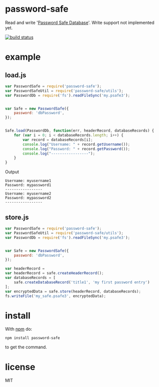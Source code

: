 # password-safe

Read and write '[Password Safe Database](http://pwsafe.org/)'. Write support not implemented yet.

[![build status](https://secure.travis-ci.org/dol/node-passwordsafe.png)](http://travis-ci.org/dol/node-passwordsafe)

# example

## load.js

```js
var PasswordSafe = require('password-safe');
var PasswordSafeUtil = require('password-safe/utils');
var PasswordDb = require('fs').readFileSync('my.psafe3');


var Safe = new PasswordSafe({
    password: 'dbPassword',
});


Safe.load(PasswordDb, function(err, headerRecord, databaseRecords) {
    for (var i = 0; i < databaseRecords.length; i++) {
        var record = databaseRecords[i];
        console.log("Username: " + record.getUsername());
        console.log("Password: " + record.getPassword());
        console.log("-----------------");
    }
}
```

Output

```
Username: myusername1
Password: mypassword1
-----------------
Username: myusername2
Password: mypassword2
-----------------
```

## store.js

```js
var PasswordSafe = require('password-safe');
var PasswordSafeUtil = require('password-safe/utils');
var PasswordDb = require('fs').readFileSync('my.psafe3');


var Safe = new PasswordSafe({
    password: 'dbPassword',
});

var headerRecord = 
var headerRecord = safe.createHeaderRecord();
var databaseRecords = [
    safe.createDatabaseRecord('title1', 'my first password entry')
];
var encryptedData = safe.store(headerRecord, databaseRecords);
fs.writeFile('my_safe.psafe3', encryptedData);
```

# install

With [npm](http://npmjs.org) do:

```
npm install password-safe
```

to get the command.

# license

MIT
